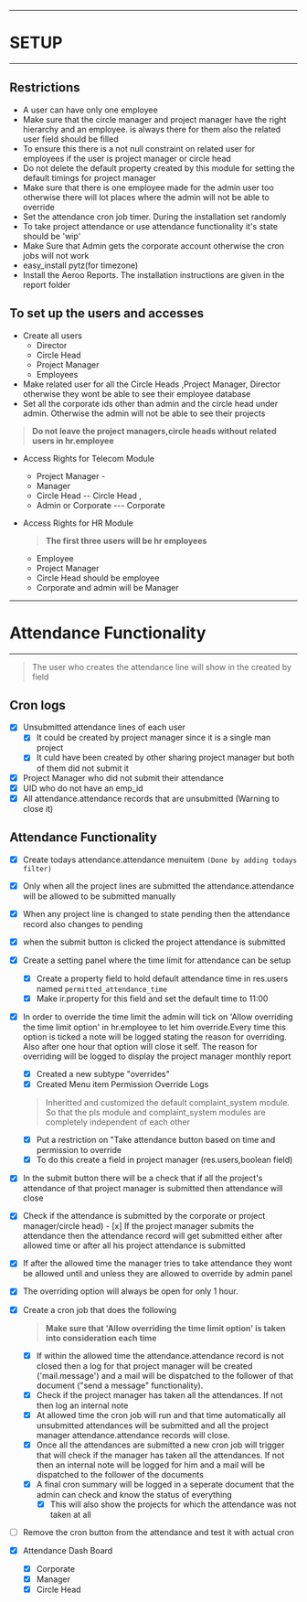 -----------------
# SETUP
--------------

## Restrictions

- A user can have only one employee
-  Make sure that the circle manager and project manager have the right hierarchy and an employee. is always there for them also the related user field should be filled
-  To ensure this there is a not null constraint on related user for employees if the user is project manager or circle head 
- Do not delete the default property created by this module for setting the default timings for project manager
- Make sure that there is one employee made for the admin user too otherwise there will lot places where the admin will not be able to override
- Set the attendance cron job timer. During the installation set randomly
- To take project attendance or use attendance functionality it's state should be 'wip'
- Make Sure that Admin gets the corporate account otherwise the cron jobs will not work
- easy_install pytz(for timezone)
- Install the Aeroo Reports. The installation instructions are given in the report folder

## To set up the users and accesses

-  Create all users 
	- Director 
	- Circle Head 
	- Project Manager 
	- Employees
-  Make related user for all the Circle Heads ,Project Manager, Director otherwise they wont be able to see their employee database
-  Set all the corporate ids other than admin and the circle head under admin. Otherwise the admin will not be able to see their projects 

> **Do not leave the project managers,circle heads without related users in hr.employee**

-  Access Rights for Telecom Module 
	- Project Manager -
	- Manager
	- Circle Head -- Circle Head , 
	- Admin or Corporate --- Corporate
-  Access Rights for HR Module 

	> **The first three users will be hr employees**

	- Employee 
	- Project Manager 
	- Circle Head should be employee 
	- Corporate and admin will be Manager

------------------------------------
# Attendance Functionality
--------------------------------

> The user who creates the attendance line will show in the created by field
 

## Cron logs
- [x] Unsubmitted attendance lines of each user
	- [x] It could be created by project manager since it is a single man project
	- [x] It culd have been created by other sharing project manager but both of them did not submit it
- [x] Project Manager who did not submit their attendance
- [x] UID who do not have an emp_id
- [x] All attendance.attendance records that are unsubmitted (Warning to close it)

## Attendance Functionality

- [x] Create todays attendance.attendance menuitem `(Done by adding todays filter)` 
- [x] Only when all the project lines are submitted the attendance.attendance will be allowed to be submitted manually
- [x] When any project line is changed to state pending then the attendance record also changes to pending 
 
- [x] when the submit button is clicked the project attendance is submitted

- [x] Create a setting panel where the time limit for attendance can be setup
	- [x] Create a property field to hold  default attendance time in res.users named `permitted_attendance_time`
	- [x] Make ir.property for this field and set the default time to 11:00

- [x] In order to override the time limit the admin will tick on 'Allow overriding the time limit option' in hr.employee to let him override.Every time this option is ticked a note will be logged stating the reason for overriding. Also after one hour that option will close it self. The reason for overriding will be logged to display the project manager monthly report
	- [x] Created a new subtype "overrides"
	- [x] Created Menu item Permission Override Logs 
	
	> Inheritted and customized the default complaint_system module. So that the pls module and complaint_system modules are completely independent of each other

	- [x] Put a restriction on "Take attendance button based on time and permission to override
	- [x] To do this create a field in project manager (res.users,boolean field)
	
- [x] In the submit button there will be a check that if all the project's attendance of that project manager is submitted then attendance will close 

- [x] Check if the attendance is submitted by the corporate or project manager/circle head)
		- [x] If the project manager submits the attendance then the attendance record will get submitted either after allowed time or after all his project attendance is submitted

- [x] If after the allowed time the manager tries to take attendance they wont be allowed until and unless they are allowed to override by admin panel
- [x] The overriding option will always be open for only 1 hour. 

- [x] Create a cron job that does the following
	> **Make sure that 'Allow overriding the time limit option' is taken into consideration each time** 
	- [x] If within the allowed time the attendance.attendance record is not closed then a log for that project manager will be created ('mail.message') and a mail will be dispatched to the follower of that document ("send a message" functionality).
	- [x] Check if the project manager has taken all the attendances. If not then log an internal note 
    - [x] At allowed time the cron job will run and that time automatically all unsubmitted attendances will be submitted and all the project manager attendance.attendance records will close.
	- [x] Once all the attendances are submitted a new cron job will trigger that will check if the manager has taken all the attendances. If not then an internal note will be logged for him and a mail will be dispatched to the follower of the documents
	- [x] A final cron summary will be logged in a seperate document that the admin can check and know the status of everything
		- [x] This will also show the projects for which the attendance was not taken at all

- [ ] Remove the cron button from the attendance and test it with actual cron
- [x] Attendance Dash Board 
	- [x] Corporate
	- [x] Manager
	- [x] Circle Head  
